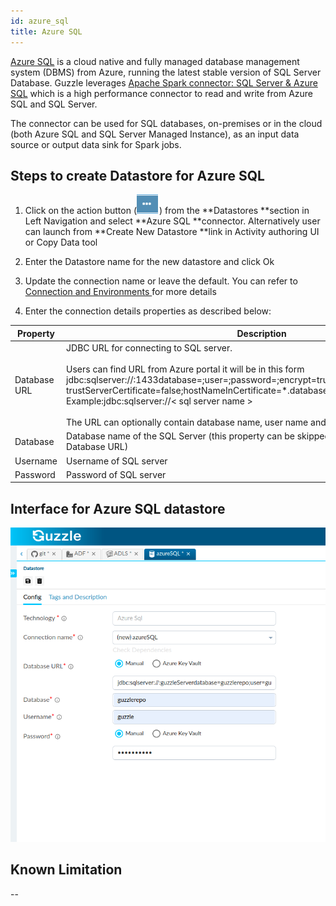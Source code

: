 ```yaml
---
id: azure_sql
title: Azure SQL
---
```


[Azure SQL](https://docs.microsoft.com/en-us/azure/azure-sql/) is a cloud native and fully managed database management system (DBMS) from Azure, running the latest stable version of SQL Server Database. Guzzle leverages [Apache Spark connector: SQL Server & Azure SQL](https://docs.microsoft.com/en-us/sql/connect/spark/connector?view=sql-server-ver15) which is a high performance connector to read and write from Azure SQL and SQL Server. 

The connector can be used for SQL databases, on-premises or in the cloud (both Azure SQL and SQL Server Managed Instance), as an input data source or output data sink for Spark jobs.

## Steps to create Datastore for Azure SQL

1. Click on the action button (![image alt text](/img/docs/how-to-guides/datastores/action_button.png)) from the **Datastores **section in Left Navigation and select **Azure SQL **connector. Alternatively user can launch from **Create New Datastore **link in Activity authoring UI or Copy Data tool


2. Enter the Datastore name for the new datastore and click Ok

3. Update the connection name or leave the default. You can refer to [Connection and Environments ](../connection_and_environment/connection_and_environment) for more details

4. Enter the connection details properties as described below:


|Property|Description|Required|
|--- |--- |--- |
|Database URL|JDBC URL for connecting to SQL server.<br /><br /> Users can find URL from Azure portal it will be in this form jdbc:sqlserver://:1433database=;user=;password=;encrypt=true;<br />trustServerCertificate=false;hostNameInCertificate=*.database.windows.net;loginTimeout=30;<br />Example:jdbc:sqlserver://&lt; sql server name &gt;<br /><br />The URL can optionally contain database name, user name and other connection properties.|Yes|
|Database|Database name of the SQL Server (this property can be skipped if it's specified as part of Database URL)|yes|
|Username|Username of SQL server|yes|
|Password|Password of SQL server|yes|

## Interface for Azure SQL datastore
<!-- ![image alt text](/img/docs/how-to-guides/datastores/AzureSQL_1.png) -->

<a href="/img/docs/how-to-guides/datastores/AzureSQL_1.png" target="_self" >
    <img src="/img/docs/how-to-guides/datastores/AzureSQL_1.png" />
</a>

## Known Limitation

--